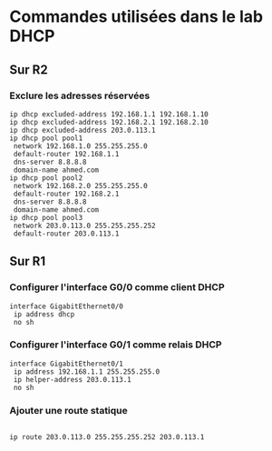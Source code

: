 # Commandes utilisées dans le lab DHCP

## Sur R2
### Exclure les adresses réservées
```
ip dhcp excluded-address 192.168.1.1 192.168.1.10
ip dhcp excluded-address 192.168.2.1 192.168.2.10
ip dhcp excluded-address 203.0.113.1
ip dhcp pool pool1
 network 192.168.1.0 255.255.255.0
 default-router 192.168.1.1
 dns-server 8.8.8.8
 domain-name ahmed.com
ip dhcp pool pool2
 network 192.168.2.0 255.255.255.0
 default-router 192.168.2.1
 dns-server 8.8.8.8
 domain-name ahmed.com
ip dhcp pool pool3
 network 203.0.113.0 255.255.255.252
 default-router 203.0.113.1
```
## Sur R1
### Configurer l'interface G0/0 comme client DHCP

```
interface GigabitEthernet0/0
 ip address dhcp
 no sh
```
### Configurer l'interface G0/1 comme relais DHCP

```
interface GigabitEthernet0/1
 ip address 192.168.1.1 255.255.255.0
 ip helper-address 203.0.113.1
 no sh
```
### Ajouter une route statique
```

ip route 203.0.113.0 255.255.255.252 203.0.113.1
```
